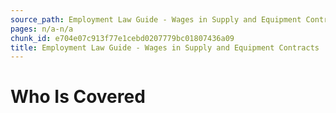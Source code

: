 ```yaml
---
source_path: Employment Law Guide - Wages in Supply and Equipment Contracts.md
pages: n/a-n/a
chunk_id: e704e07c913f77e1cebd0207779bc01807436a09
title: Employment Law Guide - Wages in Supply and Equipment Contracts
---
```

# Who Is Covered

